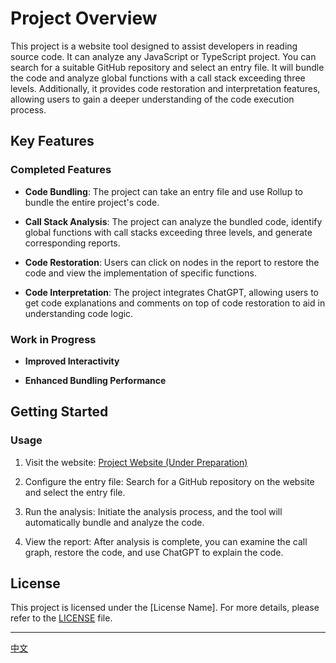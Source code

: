 # Project Overview

This project is a website tool designed to assist developers in reading source code. It can analyze any JavaScript or TypeScript project. You can search for a suitable GitHub repository and select an entry file. It will bundle the code and analyze global functions with a call stack exceeding three levels. Additionally, it provides code restoration and interpretation features, allowing users to gain a deeper understanding of the code execution process.

## Key Features

### Completed Features

- **Code Bundling**: The project can take an entry file and use Rollup to bundle the entire project's code.

- **Call Stack Analysis**: The project can analyze the bundled code, identify global functions with call stacks exceeding three levels, and generate corresponding reports.

- **Code Restoration**: Users can click on nodes in the report to restore the code and view the implementation of specific functions.

- **Code Interpretation**: The project integrates ChatGPT, allowing users to get code explanations and comments on top of code restoration to aid in understanding code logic.

### Work in Progress

- **Improved Interactivity**

- **Enhanced Bundling Performance**

## Getting Started

### Usage

1. Visit the website: [Project Website (Under Preparation)](https://)

2. Configure the entry file: Search for a GitHub repository on the website and select the entry file.

3. Run the analysis: Initiate the analysis process, and the tool will automatically bundle and analyze the code.

4. View the report: After analysis is complete, you can examine the call graph, restore the code, and use ChatGPT to explain the code.

## License

This project is licensed under the [License Name]. For more details, please refer to the [LICENSE](https://github.com/likaiqiang/codeStackViz/blob/main/LICENSE) file.

---

[中文](https://github.com/likaiqiang/codeStackViz/blob/main/README_CN.md)
